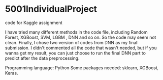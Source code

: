# 5001IndividualProject
code for Kaggle assignment

I have tried many different methods in the code file, including Random Forest, XGBoost, SVM, LGBM , DNN and so on. So the code may seem not clean. Finally, I chose two version of codes from DNN as my final submission. 
I didn't commented all the code that wasn't needed, but if you wanna get my result, you can just choose to run the final DNN part to predict after the data preprocessing.

Programming language: Python
Some packages needed: sklearn, XGBoost, Keras.
